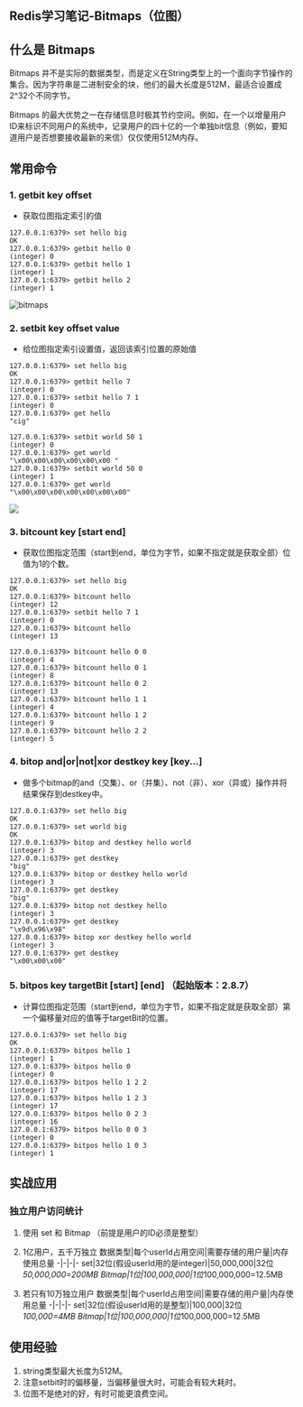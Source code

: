 Redis学习笔记-Bitmaps（位图）
---

## 什么是 Bitmaps
Bitmaps 并不是实际的数据类型，而是定义在String类型上的一个面向字节操作的集合。因为字符串是二进制安全的块，他们的最大长度是512M，最适合设置成2^32个不同字节。

Bitmaps 的最大优势之一在存储信息时极其节约空间。例如，在一个以增量用户ID来标识不同用户的系统中，记录用户的四十亿的一个单独bit信息（例如，要知道用户是否想要接收最新的来信）仅仅使用512M内存。

## 常用命令

### 1. getbit key offset
* 获取位图指定索引的值
```
127.0.0.1:6379> set hello big
OK
127.0.0.1:6379> getbit hello 0
(integer) 0
127.0.0.1:6379> getbit hello 1
(integer) 1
127.0.0.1:6379> getbit hello 2
(integer) 1
```

![bitmaps](http://md.ws1031.cn/xsj/2018_7_9_973456235-5ac9f1839bda7_articlex.jpg)

### 2. setbit key offset value
* 给位图指定索引设置值，返回该索引位置的原始值

```
127.0.0.1:6379> set hello big
OK
127.0.0.1:6379> getbit hello 7
(integer) 0
127.0.0.1:6379> setbit hello 7 1
(integer) 0
127.0.0.1:6379> get hello
"cig"

127.0.0.1:6379> setbit world 50 1
(integer) 0
127.0.0.1:6379> get world
"\x00\x00\x00\x00\x00\x00 "
127.0.0.1:6379> setbit world 50 0
(integer) 1
127.0.0.1:6379> get world
"\x00\x00\x00\x00\x00\x00\x00"
```
![](http://md.ws1031.cn/xsj/2018_7_9_1240966541-5ac9f77d35855_articlex.jpg)

### 3. bitcount key [start end]
* 获取位图指定范围（start到end，单位为字节，如果不指定就是获取全部）位值为1的个数。

```
127.0.0.1:6379> set hello big
OK
127.0.0.1:6379> bitcount hello
(integer) 12
127.0.0.1:6379> setbit hello 7 1
(integer) 0
127.0.0.1:6379> bitcount hello
(integer) 13

127.0.0.1:6379> bitcount hello 0 0
(integer) 4
127.0.0.1:6379> bitcount hello 0 1
(integer) 8
127.0.0.1:6379> bitcount hello 0 2
(integer) 13
127.0.0.1:6379> bitcount hello 1 1
(integer) 4
127.0.0.1:6379> bitcount hello 1 2
(integer) 9
127.0.0.1:6379> bitcount hello 2 2
(integer) 5
```
### 4. bitop and|or|not|xor destkey key [key...]
* 做多个bitmap的and（交集）、or（并集）、not（非）、xor（异或）操作并将结果保存到destkey中。
```
127.0.0.1:6379> set hello big
OK
127.0.0.1:6379> set world big
OK
127.0.0.1:6379> bitop and destkey hello world
(integer) 3
127.0.0.1:6379> get destkey
"big"
127.0.0.1:6379> bitop or destkey hello world
(integer) 3
127.0.0.1:6379> get destkey
"big"
127.0.0.1:6379> bitop not destkey hello
(integer) 3
127.0.0.1:6379> get destkey
"\x9d\x96\x98"
127.0.0.1:6379> bitop xor destkey hello world
(integer) 3
127.0.0.1:6379> get destkey
"\x00\x00\x00"
```

### 5. bitpos key targetBit [start] [end] （起始版本：2.8.7）
* 计算位图指定范围（start到end，单位为字节，如果不指定就是获取全部）第一个偏移量对应的值等于targetBit的位置。
```
127.0.0.1:6379> set hello big
OK
127.0.0.1:6379> bitpos hello 1
(integer) 1
127.0.0.1:6379> bitpos hello 0
(integer) 0
127.0.0.1:6379> bitpos hello 1 2 2
(integer) 17
127.0.0.1:6379> bitpos hello 1 2 3
(integer) 17
127.0.0.1:6379> bitpos hello 0 2 3
(integer) 16
127.0.0.1:6379> bitpos hello 0 0 3
(integer) 0
127.0.0.1:6379> bitpos hello 1 0 3
(integer) 1
```

## 实战应用
### 独立用户访问统计
1. 使用 set 和 Bitmap （前提是用户的ID必须是整型）
2. 1亿用户，五千万独立
数据类型|每个userId占用空间|需要存储的用户量|内存使用总量
-|-|-|-
set|32位(假设userId用的是integer)|50,000,000|32位*50,000,000=200MB
Bitmap|1位|100,000,000|1位*100,000,000=12.5MB

3. 若只有10万独立用户
数据类型|每个userId占用空间|需要存储的用户量|内存使用总量
-|-|-|-
set|32位(假设userId用的是整型)|100,000|32位*100,000=4MB
Bitmap|1位|100,000,000|1位*100,000,000=12.5MB

## 使用经验
1. string类型最大长度为512M。
2. 注意setbit时的偏移量，当偏移量很大时，可能会有较大耗时。
3. 位图不是绝对的好，有时可能更浪费空间。